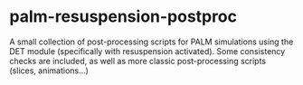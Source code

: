 # palm-resuspension-postproc
A small collection of post-processing scripts for PALM simulations using the DET module (specifically with resuspension activated). Some consistency checks are included, as well as more classic post-processing scripts (slices, animations...) 
